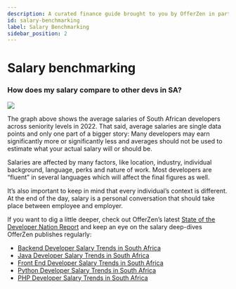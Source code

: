 ```yaml
---
description: A curated finance guide brought to you by OfferZen in partnership with Investec.
id: salary-benchmarking
label: Salary Benchmarking
sidebar_position: 2
---
```


# Salary benchmarking

### How does my salary compare to other devs in SA?

![](<//img/assets/developersalary2022.png>)

The graph above shows the average salaries of South African developers across seniority levels in 2022. 
That said, average salaries are single data points and only one part of a bigger story: Many developers may earn significantly more or significantly less and averages should not be used to estimate what your actual salary will or should be.

Salaries are affected by many factors, like location, industry, individual background, language, perks and nature of work. Most developers are “fluent” in several languages which will affect the final figures as well.

It’s also important to keep in mind that every individual’s context is different. At the end of the day, salary is a personal conversation that should take place between employee and employer.

If you want to dig a little deeper, check out OfferZen’s latest [State of the Developer Nation Report](https://www.offerzen.com/reports/software-developer-south-africa/) and keep an eye on the salary deep-dives OfferZen publishes regularly:

- [Backend Developer Salary Trends in South Africa](https://www.offerzen.com/blog/back-end-developer-salary-south-africa)
- [Java Developer Salary Trends in South Africa](https://www.offerzen.com/blog/java-developer-salary-south-africa)
- [Front End Developer Salary Trends in South Africa](https://www.offerzen.com/blog/front-end-developer-salary-trends-in-south-africa)
- [Python Developer Salary Trends in South Africa](https://www.offerzen.com/blog/python-developer-salary-south-africa)
- [PHP Developer Salary Trends in South Africa](https://www.offerzen.com/blog/php-developer-salary-south-africa)

